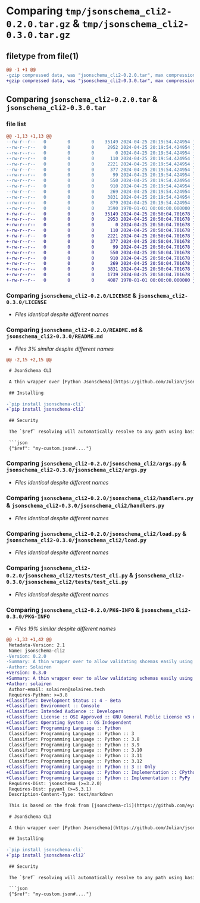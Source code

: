 # Comparing `tmp/jsonschema_cli2-0.2.0.tar.gz` & `tmp/jsonschema_cli2-0.3.0.tar.gz`

## filetype from file(1)

```diff
@@ -1 +1 @@
-gzip compressed data, was "jsonschema_cli2-0.2.0.tar", max compression
+gzip compressed data, was "jsonschema_cli2-0.3.0.tar", max compression
```

## Comparing `jsonschema_cli2-0.2.0.tar` & `jsonschema_cli2-0.3.0.tar`

### file list

```diff
@@ -1,13 +1,13 @@
--rw-r--r--   0        0        0    35149 2024-04-25 20:19:54.424954 jsonschema_cli2-0.2.0/LICENSE
--rw-r--r--   0        0        0     2952 2024-04-25 20:19:54.424954 jsonschema_cli2-0.2.0/README.md
--rw-r--r--   0        0        0        0 2024-04-25 20:19:54.424954 jsonschema_cli2-0.2.0/jsonschema_cli2/__init__.py
--rw-r--r--   0        0        0      110 2024-04-25 20:19:54.424954 jsonschema_cli2-0.2.0/jsonschema_cli2/__main__.py
--rw-r--r--   0        0        0     2221 2024-04-25 20:19:54.424954 jsonschema_cli2-0.2.0/jsonschema_cli2/args.py
--rw-r--r--   0        0        0      377 2024-04-25 20:19:54.424954 jsonschema_cli2-0.2.0/jsonschema_cli2/cli.py
--rw-r--r--   0        0        0       99 2024-04-25 20:19:54.424954 jsonschema_cli2-0.2.0/jsonschema_cli2/exceptions.py
--rw-r--r--   0        0        0      550 2024-04-25 20:19:54.424954 jsonschema_cli2-0.2.0/jsonschema_cli2/handlers.py
--rw-r--r--   0        0        0      910 2024-04-25 20:19:54.424954 jsonschema_cli2-0.2.0/jsonschema_cli2/load.py
--rw-r--r--   0        0        0      269 2024-04-25 20:19:54.424954 jsonschema_cli2-0.2.0/jsonschema_cli2/resolvers.py
--rw-r--r--   0        0        0     3831 2024-04-25 20:19:54.424954 jsonschema_cli2-0.2.0/jsonschema_cli2/tests/test_cli.py
--rw-r--r--   0        0        0      879 2024-04-25 20:19:54.424954 jsonschema_cli2-0.2.0/pyproject.toml
--rw-r--r--   0        0        0     3590 1970-01-01 00:00:00.000000 jsonschema_cli2-0.2.0/PKG-INFO
+-rw-r--r--   0        0        0    35149 2024-04-25 20:50:04.701678 jsonschema_cli2-0.3.0/LICENSE
+-rw-r--r--   0        0        0     2953 2024-04-25 20:50:04.701678 jsonschema_cli2-0.3.0/README.md
+-rw-r--r--   0        0        0        0 2024-04-25 20:50:04.701678 jsonschema_cli2-0.3.0/jsonschema_cli2/__init__.py
+-rw-r--r--   0        0        0      110 2024-04-25 20:50:04.701678 jsonschema_cli2-0.3.0/jsonschema_cli2/__main__.py
+-rw-r--r--   0        0        0     2221 2024-04-25 20:50:04.701678 jsonschema_cli2-0.3.0/jsonschema_cli2/args.py
+-rw-r--r--   0        0        0      377 2024-04-25 20:50:04.701678 jsonschema_cli2-0.3.0/jsonschema_cli2/cli.py
+-rw-r--r--   0        0        0       99 2024-04-25 20:50:04.701678 jsonschema_cli2-0.3.0/jsonschema_cli2/exceptions.py
+-rw-r--r--   0        0        0      550 2024-04-25 20:50:04.701678 jsonschema_cli2-0.3.0/jsonschema_cli2/handlers.py
+-rw-r--r--   0        0        0      910 2024-04-25 20:50:04.701678 jsonschema_cli2-0.3.0/jsonschema_cli2/load.py
+-rw-r--r--   0        0        0      269 2024-04-25 20:50:04.701678 jsonschema_cli2-0.3.0/jsonschema_cli2/resolvers.py
+-rw-r--r--   0        0        0     3831 2024-04-25 20:50:04.701678 jsonschema_cli2-0.3.0/jsonschema_cli2/tests/test_cli.py
+-rw-r--r--   0        0        0     1739 2024-04-25 20:50:04.701678 jsonschema_cli2-0.3.0/pyproject.toml
+-rw-r--r--   0        0        0     4087 1970-01-01 00:00:00.000000 jsonschema_cli2-0.3.0/PKG-INFO
```

### Comparing `jsonschema_cli2-0.2.0/LICENSE` & `jsonschema_cli2-0.3.0/LICENSE`

 * *Files identical despite different names*

### Comparing `jsonschema_cli2-0.2.0/README.md` & `jsonschema_cli2-0.3.0/README.md`

 * *Files 3% similar despite different names*

```diff
@@ -2,15 +2,15 @@
 
 # JsonSchema CLI
 
 A thin wrapper over [Python Jsonschema](https://github.com/Julian/jsonschema) to allow validating shcemas easily using simple CLI commands.
 
 ## Installing
 
-`pip install jsonschema-cli`
+`pip install jsonschema-cli2`
 
 ## Security
 
 The `$ref` resolving will automatically resolve to any path using basic `$ref` notation:
 
 ```json
 {"$ref": "my-custom.json#...."}
```

### Comparing `jsonschema_cli2-0.2.0/jsonschema_cli2/args.py` & `jsonschema_cli2-0.3.0/jsonschema_cli2/args.py`

 * *Files identical despite different names*

### Comparing `jsonschema_cli2-0.2.0/jsonschema_cli2/handlers.py` & `jsonschema_cli2-0.3.0/jsonschema_cli2/handlers.py`

 * *Files identical despite different names*

### Comparing `jsonschema_cli2-0.2.0/jsonschema_cli2/load.py` & `jsonschema_cli2-0.3.0/jsonschema_cli2/load.py`

 * *Files identical despite different names*

### Comparing `jsonschema_cli2-0.2.0/jsonschema_cli2/tests/test_cli.py` & `jsonschema_cli2-0.3.0/jsonschema_cli2/tests/test_cli.py`

 * *Files identical despite different names*

### Comparing `jsonschema_cli2-0.2.0/PKG-INFO` & `jsonschema_cli2-0.3.0/PKG-INFO`

 * *Files 19% similar despite different names*

```diff
@@ -1,33 +1,42 @@
 Metadata-Version: 2.1
 Name: jsonschema-cli2
-Version: 0.2.0
-Summary: A thin wrapper over to allow validating shcemas easily using simple CLI commands.
-Author: Solairen
+Version: 0.3.0
+Summary: A thin wrapper over to allow validating schemas easily using simple CLI commands.
+Author: solairen
 Author-email: solairen@solairen.tech
 Requires-Python: >=3.8
+Classifier: Development Status :: 4 - Beta
+Classifier: Environment :: Console
+Classifier: Intended Audience :: Developers
+Classifier: License :: OSI Approved :: GNU General Public License v3 or later (GPLv3+)
+Classifier: Operating System :: OS Independent
+Classifier: Programming Language :: Python
 Classifier: Programming Language :: Python :: 3
 Classifier: Programming Language :: Python :: 3.8
 Classifier: Programming Language :: Python :: 3.9
 Classifier: Programming Language :: Python :: 3.10
 Classifier: Programming Language :: Python :: 3.11
 Classifier: Programming Language :: Python :: 3.12
+Classifier: Programming Language :: Python :: 3 :: Only
+Classifier: Programming Language :: Python :: Implementation :: CPython
+Classifier: Programming Language :: Python :: Implementation :: PyPy
 Requires-Dist: jsonschema (>=3.2.0)
 Requires-Dist: pyyaml (>=5.3.1)
 Description-Content-Type: text/markdown
 
 This is based on the frok from [jsonschema-cli](https://github.com/eyal-mor/jsonschema-cli.git).
 
 # JsonSchema CLI
 
 A thin wrapper over [Python Jsonschema](https://github.com/Julian/jsonschema) to allow validating shcemas easily using simple CLI commands.
 
 ## Installing
 
-`pip install jsonschema-cli`
+`pip install jsonschema-cli2`
 
 ## Security
 
 The `$ref` resolving will automatically resolve to any path using basic `$ref` notation:
 
 ```json
 {"$ref": "my-custom.json#...."}
```

